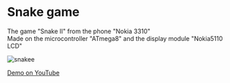 # Snake game
The game "Snake II" from the phone "Nokia 3310"  
Made on the microcontroller "ATmega8" and the display module "Nokia5110 LCD"

![snakee](https://user-images.githubusercontent.com/116138692/209446359-230b85b3-0ad7-4e1a-bfc6-3532b8614427.png)

[Demo on YouTube](https://www.youtube.com/watch?v=VOTB4ub4bxM)
